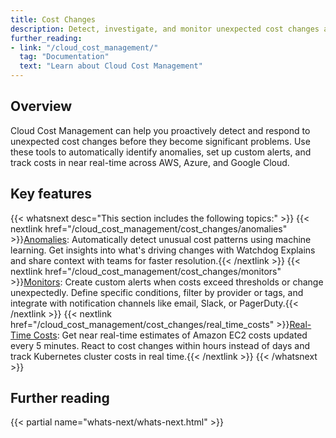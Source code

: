 ```yaml
---
title: Cost Changes
description: Detect, investigate, and monitor unexpected cost changes across your cloud infrastructure.
further_reading:
- link: "/cloud_cost_management/"
  tag: "Documentation"
  text: "Learn about Cloud Cost Management"
---
```


## Overview

Cloud Cost Management can help you proactively detect and respond to unexpected cost changes before they become significant problems. Use these tools to automatically identify anomalies, set up custom alerts, and track costs in near real-time across AWS, Azure, and Google Cloud.

## Key features

{{< whatsnext desc="This section includes the following topics:" >}}
    {{< nextlink href="/cloud_cost_management/cost_changes/anomalies" >}}<u>Anomalies</u>: Automatically detect unusual cost patterns using machine learning. Get insights into what's driving changes with Watchdog Explains and share context with teams for faster resolution.{{< /nextlink >}}
    {{< nextlink href="/cloud_cost_management/cost_changes/monitors" >}}<u>Monitors</u>: Create custom alerts when costs exceed thresholds or change unexpectedly. Define specific conditions, filter by provider or tags, and integrate with notification channels like email, Slack, or PagerDuty.{{< /nextlink >}}
    {{< nextlink href="/cloud_cost_management/cost_changes/real_time_costs" >}}<u>Real-Time Costs</u>: Get near real-time estimates of Amazon EC2 costs updated every 5 minutes. React to cost changes within hours instead of days and track Kubernetes cluster costs in real time.{{< /nextlink >}}
{{< /whatsnext >}}

## Further reading

{{< partial name="whats-next/whats-next.html" >}}
